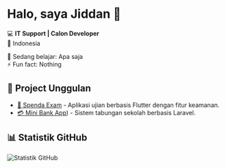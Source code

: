 # Halo, saya Jiddan 👋

💻 **IT Support | Calon Developer**  
📍 Indonesia

🌱 Sedang belajar: Apa saja  
⚡ Fun fact: Nothing

## 🚀 Project Unggulan
- [📱 Spenda Exam](https://github.com/jiddanfr/exam-spenda165) - Aplikasi ujian berbasis Flutter dengan fitur keamanan.
- [💳 Mini Bank App](https://github.com/jiddanfr/bank-sekolah)) - Sistem tabungan sekolah berbasis Laravel.

## 📊 Statistik GitHub
![Statistik GitHub](https://github-readme-stats.vercel.app/api?username=jiddanfr&show_icons=true&theme=tokyonight)
